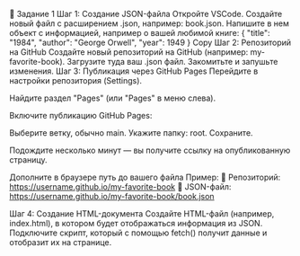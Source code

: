 
📘 Задание 1
Шаг 1: Создание JSON-файла
Откройте VSCode.
Создайте новый файл с расширением .json, например: book.json.
Напишите в нем объект с информацией, например о вашей любимой книге:
{
  "title": "1984",
  "author": "George Orwell",
  "year": 1949
}
Copy
Шаг 2: Репозиторий на GitHub
Создайте новый репозиторий на GitHub (например: my-favorite-book).
Загрузите туда ваш .json файл.
Закомитьте и запушьте изменения.
Шаг 3: Публикация через GitHub Pages
Перейдите в настройки репозитория (Settings).

Найдите раздел "Pages" (или "Pages" в меню слева).

Включите публикацию GitHub Pages:

Выберите ветку, обычно main.
Укажите папку: root.
Сохраните.

Подождите несколько минут — вы получите ссылку на опубликованную страницу.

Дополните в браузере путь до вашего файла Пример: 📄 Репозиторий: https://username.github.io/my-favorite-book 📄 JSON-файл: https://username.github.io/my-favorite-book/book.json

Шаг 4: Создание HTML-документа
Создайте HTML-файл (например, index.html), в котором будет отображаться информация из JSON.
Подключите скрипт, который с помощью fetch() получит данные и отобразит их на странице.  
